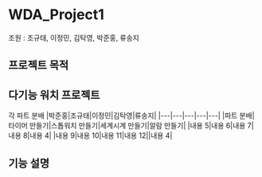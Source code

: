 # WDA_Project1
조원 : 조규태, 이정민, 김탁영, 박준홍, 류송지

## 프로젝트 목적

## 다기능 워치 프로젝트
각 파트 분배
|박준홍|조규태|이정민|김탁영|류송지|
|---|---|---|---|---|
|파트 분배|타이머 만들기|스톱워치 만들기|세계시계 만들기|알람 만들기|
|내용 5|내용 6|내용 7|내용 8|내용 4|
|내용 9|내용 10|내용 11|내용 12||내용 4|

## 기능 설명




